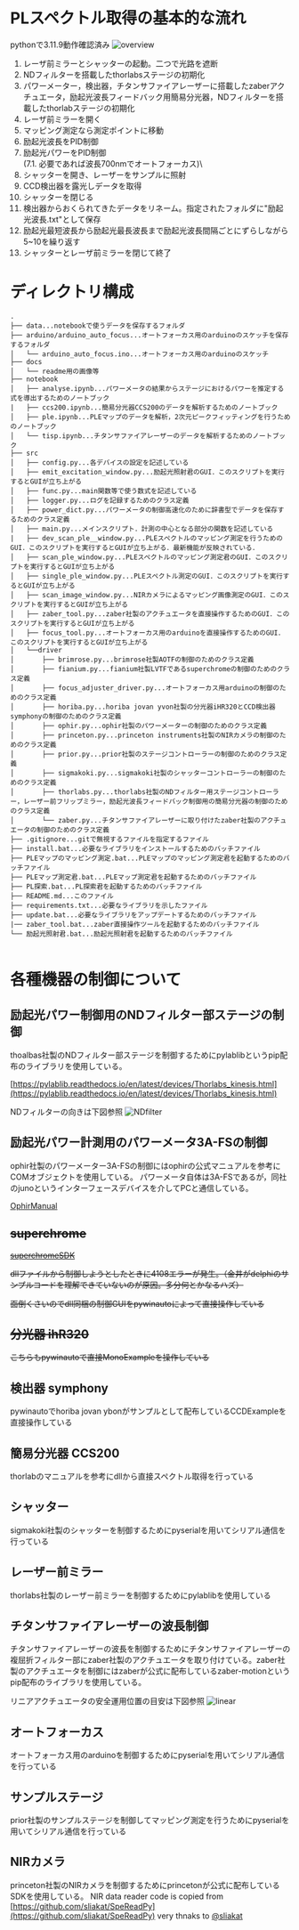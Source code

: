 # PLスペクトル取得の基本的な流れ
pythonで3.11.9動作確認済み
![overview](docs/pl-diagram.png)

1. レーザ前ミラーとシャッターの起動。二つで光路を遮断
2. NDフィルターを搭載したthorlabsステージの初期化
3. パワーメーター，検出器，チタンサファイアレーザーに搭載したzaberアクチュエータ，励起光波長フィードバック用簡易分光器，NDフィルターを搭載したthorlabステージの初期化
4. レーザ前ミラーを開く
5. マッピング測定なら測定ポイントに移動
6. 励起光波長をPID制御
7. 励起光パワーをPID制御\
(7.1. 必要であれば波長700nmでオートフォーカス)\
8. シャッターを開き、レーザーをサンプルに照射
9. CCD検出器を露光しデータを取得
10. シャッターを閉じる
11. 検出器からおくられてきたデータをリネーム。指定されたフォルダに"励起光波長.txt"として保存
12. 励起光最短波長から励起光最長波長まで励起光波長間隔ごとにずらしながら5~10を繰り返す
13. シャッターとレーザ前ミラーを閉じて終了

# ディレクトリ構成

```
.
├── data...notebookで使うデータを保存するフォルダ
├── arduino/arduino_auto_focus...オートフォーカス用のarduinoのスケッチを保存するフォルダ
│   └── arduino_auto_focus.ino...オートフォーカス用のarduinoのスケッチ
├── docs
│   └── readme用の画像等
├── notebook
│   ├── analyse.ipynb...パワーメータの結果からステージにおけるパワーを推定する式を導出するためのノートブック
|   ├── ccs200.ipynb...簡易分光器CCS200のデータを解析するためのノートブック
│   ├── ple.ipynb...PLEマップのデータを解析，2次元ピークフィッティングを行うためのノートブック
│   └── tisp.ipynb...チタンサファイアレーザーのデータを解析するためのノートブック
├── src
│   ├── config.py...各デバイスの設定を記述している
│   ├── emit_excitation_window.py...励起光照射君のGUI．このスクリプトを実行するとGUIが立ち上がる
│   ├── func.py...main関数等で使う数式を記述している
│   ├── logger.py...ログを記録するためのクラス定義
│   ├── power_dict.py...パワーメータの制御高速化のために辞書型でデータを保存するためのクラス定義
│   ├── main.py...メインスクリプト．計測の中心となる部分の関数を記述している
|   ├── dev_scan_ple__window.py...PLEスペクトルのマッピング測定を行うためのGUI．このスクリプトを実行するとGUIが立ち上がる．最新機能が反映されている．
│   ├── scan_ple_window.py...PLEスペクトルのマッピング測定君のGUI．このスクリプトを実行するとGUIが立ち上がる
│   ├── single_ple_window.py...PLEスペクトル測定のGUI．このスクリプトを実行するとGUIが立ち上がる
│   ├── scan_image_window.py...NIRカメラによるマッピング画像測定のGUI．このスクリプトを実行するとGUIが立ち上がる
│   ├── zaber_tool.py...zaber社製のアクチュエータを直接操作するためのGUI．このスクリプトを実行するとGUIが立ち上がる
│   ├── focus_tool.py...オートフォーカス用のarduinoを直接操作するためのGUI．このスクリプトを実行するとGUIが立ち上がる
│   └──driver
│       ├── brimrose.py...brimrose社製AOTFの制御のためのクラス定義
│       ├── fianium.py...fianium社製LVTFであるsuperchromeの制御のためのクラス定義
│       ├── focus_adjuster_driver.py...オートフォーカス用arduinoの制御のためのクラス定義
│       ├── horiba.py...horiba jovan yvon社製の分光器iHR320とCCD検出器symphonyの制御のためのクラス定義
│       ├── ophir.py...ophir社製のパワーメーターの制御のためのクラス定義
│       ├── princeton.py...princeton instruments社製のNIRカメラの制御のためのクラス定義
│       ├── prior.py...prior社製のステージコントローラーの制御のためのクラス定義
│       ├── sigmakoki.py...sigmakoki社製のシャッターコントローラーの制御のためのクラス定義
│       ├── thorlabs.py...thorlabs社製のNDフィルター用ステージコントローラー，レーザー前フリップミラー，励起光波長フィードバック制御用の簡易分光器の制御のためのクラス定義
│       └── zaber.py...チタンサファイアレーザーに取り付けたzaber社製のアクチュエータの制御のためのクラス定義
├── .gitignore...gitで無視するファイルを指定するファイル
├── install.bat...必要なライブラリをインストールするためのバッチファイル
├── PLEマップのマッピング測定.bat...PLEマップのマッピング測定君を起動するためのバッチファイル
├── PLEマップ測定君.bat...PLEマップ測定君を起動するためのバッチファイル
├── PL探索.bat...PL探索君を起動するためのバッチファイル
├── README.md...このファイル
├── requirements.txt...必要なライブラリを示したファイル
├── update.bat...必要なライブラリをアップデートするためのバッチファイル
|── zaber_tool.bat...zaber直接操作ツールを起動するためのバッチファイル
└── 励起光照射君.bat...励起光照射君を起動するためのバッチファイル


```

# 各種機器の制御について

## 励起光パワー制御用のNDフィルター部ステージの制御
thoalbas社製のNDフィルター部ステージを制御するためにpylablibというpip配布のライブラリを使用している。

[https://pylablib.readthedocs.io/en/latest/devices/Thorlabs_kinesis.html](https://pylablib.readthedocs.io/en/latest/devices/Thorlabs_kinesis.html)

NDフィルターの向きは下図参照
![NDfilter](docs/ndfilter-diagram.png)

## 励起光パワー計測用のパワーメータ3A-FSの制御
ophir社製のパワーメーター3A-FSの制御にはophirの公式マニュアルを参考にCOMオブジェクトを使用している。
パワーメータ自体は3A-FSであるが，同社のjunoというインターフェースデバイスを介してPCと通信している。

[OphirManual](docs/OphirLMMeasurement_COM_Object_0.pdf)


## ~~superchrome~~
~~[superchromeSDK](docs/SuperChromeSDK.pdf)~~

~~dllファイルから制御しようとしたときに4108エラーが発生。（金井がdelphiのサンプルコードを理解できていないのが原因。多分何とかなるハズ）~~

~~面倒くさいのでdll同梱の制御GUIをpywinautoによって直接操作している~~

## ~~分光器 ihR320~~

~~こちらもpywinautoで直接MonoExampleを操作している~~

## 検出器 symphony

pywinautoでhoriba jovan ybonがサンプルとして配布しているCCDExampleを直接操作している

## 簡易分光器 CCS200

thorlabのマニュアルを参考にdllから直接スペクトル取得を行っている

## シャッター

sigmakoki社製のシャッターを制御するためにpyserialを用いてシリアル通信を行っている

## レーザー前ミラー

thorlabs社製のレーザー前ミラーを制御するためにpylablibを使用している

## チタンサファイアレーザーの波長制御

チタンサファイアレーザーの波長を制御するためにチタンサファイアレーザーの複屈折フィルター部にzaber社製のアクチュエータを取り付けている。zaber社製のアクチュエータを制御にはzaberが公式に配布しているzaber-motionというpip配布のライブラリを使用している。

リニアアクチュエータの安全運用位置の目安は下図参照
![linear](docs/ti-sp-linear-act.png)

## オートフォーカス

オートフォーカス用のarduinoを制御するためにpyserialを用いてシリアル通信を行っている

## サンプルステージ

prior社製のサンプルステージを制御してマッピング測定を行うためにpyserialを用いてシリアル通信を行っている

## NIRカメラ
princeton社製のNIRカメラを制御するためにprincetonが公式に配布しているSDKを使用している。
NIR data reader code is copied from [https://github.com/sliakat/SpeReadPy](https://github.com/sliakat/SpeReadPy) very thnaks to [@sliakat](https://github.com/sliakat)